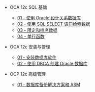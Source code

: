 <!-- docs/_sidebar.md -->

- OCA 12c SQL 基础

  - [01 - 使用 Oracle 设计关系数据库](/oracle/ocp/ocp-12c/ocp-12c-0101)
  - [02 - 使用 SQL SELECT 语句检索数据](/oracle/ocp/ocp-12c/ocp-12c-0102)
  - [03 - 限定和排序数据](/oracle/ocp/ocp-12c/ocp-12c-0103)
  - [04 - 单行函数](/oracle/ocp/ocp-12c/ocp-12c-0104)

- OCA 12c 安装与管理

  - [01 - 安装数据库软件](/oracle/ocp/ocp-12c/ocp-12c-0201)
  - [02 - 使用 DBCA 创建 Oracle 数据库](/oracle/ocp/ocp-12c/ocp-12c-0202)

- OCP 12c 高级管理

  - [01 - 数据库备份解决方案和 ASM](/oracle/ocp/ocp-12c/ocp-12c-0301)